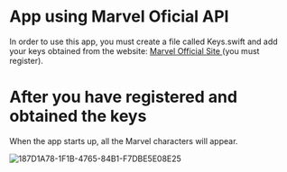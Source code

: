 # App using Marvel Oficial API

In order to use this app, you must create a file called Keys.swift and add your keys obtained from the website: <a href="https://developer.marvel.com/account"> Marvel Official Site </a> (you must register).

# After you have registered and obtained the keys

When the app starts up, all the Marvel characters will appear.

![187D1A78-1F1B-4765-84B1-F7DBE5E08E25](https://user-images.githubusercontent.com/80900500/137944120-db06d540-3962-4450-9e96-d44174c76229.GIF)
